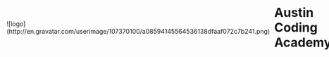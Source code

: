 <div style="display: flex; align-items: center">
  ![logo](http://en.gravatar.com/userimage/107370100/a08594145564536138dfaaf072c7b241.png)
  <h1 style="margin: 0 10px;">Austin Coding Academy</h1>
<div>
